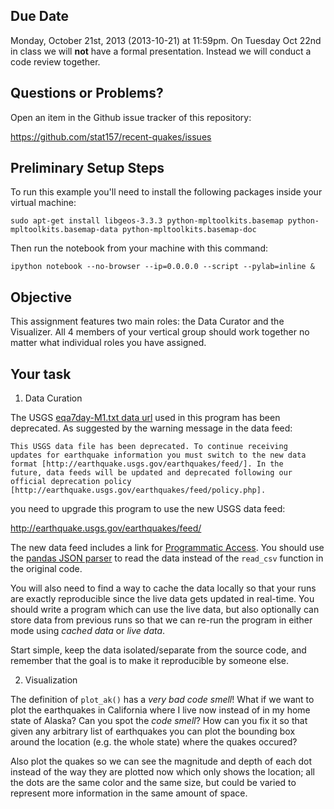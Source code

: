 Due Date
--------
Monday, October 21st, 2013 (2013-10-21) at 11:59pm. On Tuesday Oct
22nd in class we will **not** have a formal presentation. Instead we
will conduct a code review together.

Questions or Problems?
----------------------
Open an item in the Github issue tracker of this repository:

https://github.com/stat157/recent-quakes/issues

Preliminary Setup Steps
-----------------------
To run this example you'll need to install the following packages
inside your virtual machine:

    sudo apt-get install libgeos-3.3.3 python-mpltoolkits.basemap python-mpltoolkits.basemap-data python-mpltoolkits.basemap-doc

Then run the notebook from your machine with this command:

    ipython notebook --no-browser --ip=0.0.0.0 --script --pylab=inline &


Objective
---------

This assignment features two main roles: the Data Curator and the
Visualizer. All 4 members of your vertical group should work together
no matter what individual roles you have assigned.

Your task
---------

1) Data Curation

The USGS [eqa7day-M1.txt data
url](http://earthquake.usgs.gov/earthquakes/catalogs/eqs7day-M1.txt)
used in this program has been deprecated. As suggested by the warning
message in the data feed:

    This USGS data file has been deprecated. To continue receiving
    updates for earthquake information you must switch to the new data
    format [http://earthquake.usgs.gov/earthquakes/feed/]. In the
    future, data feeds will be updated and deprecated following our
    official deprecation policy
    [http://earthquake.usgs.gov/earthquakes/feed/policy.php].

you need to upgrade this program to use the new USGS data feed:

http://earthquake.usgs.gov/earthquakes/feed/

The new data feed includes a link for [Programmatic
Access](http://earthquake.usgs.gov/earthquakes/feed/v1.0/geojson.php).
You should use the [pandas JSON
parser](http://pandas.pydata.org/pandas-docs/dev/io.html) to read the
data instead of the `read_csv` function in the original code.

You will also need to find a way to cache the data locally so that
your runs are exactly reproducible since the live data gets updated in
real-time. You should write a program which can use the live data, but
also optionally can store data from previous runs so that we can
re-run the program in either mode using *cached data* or *live data*.

Start simple, keep the data isolated/separate from the source code,
and remember that the goal is to make it reproducible by someone else.

2) Visualization

The definition of `plot_ak()` has a *very bad code smell*! What if we
want to plot the earthquakes in California where I live now instead of
in my home state of Alaska? Can you spot the *code smell*? How can you
fix it so that given any arbitrary list of earthquakes you can plot
the bounding box around the location (e.g. the whole state) where the
quakes occured?

Also plot the quakes so we can see the magnitude and depth of each dot
instead of the way they are plotted now which only shows the location;
all the dots are the same color and the same size, but could be varied
to represent more information in the same amount of space.
